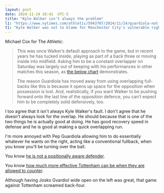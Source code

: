 ```yaml
---
layout: post
date: 2024-11-24 16:41  UTC-5
title: "Kyle Walker isn't always the problem"
l1: "https://www.nytimes.com/athletic/5943707/2024/11/24/guardiola-not-walker-to-blame-for-man-citys-vulnerability-down-right/"
t1: "Kyle Walker was not to blame for Manchester City's vulnerable right side, Pep Guardiola was"
---
```


Michael Cox for The Athletic:

> This was once Walker’s default approach to the game, but in recent years he has tucked inside, playing as part of a back three or moving inside into midfield. Asking him to be a constant overlapper on Saturday was largely out of keeping with his performances in other matches this season, as [the below chart](https://static01.nyt.com/athletic/uploads/wp/2024/11/24092816/walker_touchmap.png) demonstrates.
> 
> The reason Guardiola has moved away from using overlapping full-backs like this is because it opens up space for the opposition when possession is lost. And, realistically, if you want Walker to be pushing forward onto the last line of the opposition defence, you can’t expect him to be completely solid defensively, too.

I too agree that it isn't always Kyle Walker's fault. I don't agree that he doesn't always look for the overlap. He should because that is one of the two things he is actually good at doing. He has good recovery speed in defense and he is good at making a quick overlapping run.

I'm more annoyed with Pep Guardiola allowing him to do essentially whatever he wants on the right, acting like a conventional fullback, when you know you'll be turning over the ball. 

You know [he is not a positionally aware defender](https://tacticsjournal.com/2024/03/11/kyle-walker-jumping-in-transition-nearly-cost-manchester-city-against-liverpool/). 

You know [how much more effective Tottenham can be when they are allowed to counter](https://tacticsjournal.com/2024/03/16/how-i-use-stathead-fbref/).

Although having Josko Gvardiol wide open on the left was great, that game against Tottenham screamed back-four.